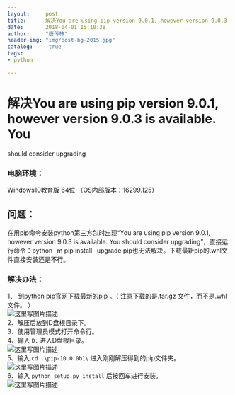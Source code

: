 ```yaml
---
layout:		post
title: 		解决You are using pip version 9.0.1, however version 9.0.3 is available. You should consider upgrading
date: 		2018-04-01 15:10:38
author:		"唐传林"
header-img: "img/post-bg-2015.jpg"
catalog:	 true
tags:
- python

---
```

#  解决You are using pip version 9.0.1, however version 9.0.3 is available. You
should consider upgrading

###  电脑环境：

Windows10教育版 64位 （OS内部版本：16299.125）

##  问题：

在用pip命令安装python第三方包时出现“You are using pip version 9.0.1, however version 9.0.3
is available. You should consider upgrading”，直接运行命令：python -m pip install
–upgrade pip也无法解决。下载最新pip的.whl文件直接安装还是不行。

###  解决办法：

1、 [ 到python pip官网下载最新的pip ](https://pypi.python.org/pypi/pip) 。（
注意下载的是.tar.gz 文件，而不是.whl文件。  ）  
![这里写图片描述](http://img-blog.csdn.net/20180401145956866?watermark/2/text/aHR0cHM6Ly9ibG9nLmNzZG4ubmV0L1RhbmdfQ2h1YW5saW4=/font/5a6L5L2T/fontsize/400/fill/I0JBQkFCMA==/dissolve/70)  
2、解压后放到D盘根目录下。  
3、使用管理员模式打开命令行。  
4、输入 ` D: ` 进入D盘根目录。  
![这里写图片描述](http://img-blog.csdn.net/20180401150607283?watermark/2/text/aHR0cHM6Ly9ibG9nLmNzZG4ubmV0L1RhbmdfQ2h1YW5saW4=/font/5a6L5L2T/fontsize/400/fill/I0JBQkFCMA==/dissolve/70)  
5、输入 ` cd .\pip-10.0.0b1\ ` 进入刚刚解压得到的pip文件夹。  
![这里写图片描述](http://img-blog.csdn.net/20180401150808697?watermark/2/text/aHR0cHM6Ly9ibG9nLmNzZG4ubmV0L1RhbmdfQ2h1YW5saW4=/font/5a6L5L2T/fontsize/400/fill/I0JBQkFCMA==/dissolve/70)  
6、输入 ` python setup.py install ` 后按回车进行安装。  
![这里写图片描述](http://img-blog.csdn.net/20180401151022115?watermark/2/text/aHR0cHM6Ly9ibG9nLmNzZG4ubmV0L1RhbmdfQ2h1YW5saW4=/font/5a6L5L2T/fontsize/400/fill/I0JBQkFCMA==/dissolve/70)

